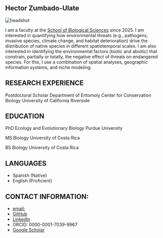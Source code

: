 ## Hector Zumbado-Ulate

![headshot](https://www.biologia.una.ac.cr/images/academicosv2/hectorzumbado.jpg)

I am a faculty at the [School of Biological Sciences](https://www.biologia.una.ac.cr/) since 2025. I am interested in quantifying how environmental threats (e.g., pathogens, invasive species, climate change, and habitat deterioration) drive the distribution of native species in different spatiotemporal scales. I am also interested in identifying the environmental factors (biotic and abiotic) that constrain, partially or totally, the negative effect of threats on endangered species. For this, I use a combination of spatial analyses, geographic information systems, and niche modeling.

## RESEARCH EXPERIENCE

Postdoctoral Scholar
Department of Entomoly
Center for Conservation Biology
University of California Riverside

## EDUCATION

PhD Ecology and Evolutionary Biology
Purdue University

MS Biology
University of Costa Rica

BS Biology
University of Costa Rica

## LANGUAGES

* Spanish (Native)
* English (Proficient)

## CONTACT INFORMATION:

* [email:](zumbadohector@gmail.com)
* [GitHub](https://github.com/hzumbado/)
* [LinkedIn](https://www.linkedin.com/feed/?trk=guest_homepage-basic_nav-header-signin)
* ORCID: 0000-0001-7039-9967
* [Google Scholar](https://scholar.google.com/citations?user=UZ2YHecAAAAJ&hl=en)
